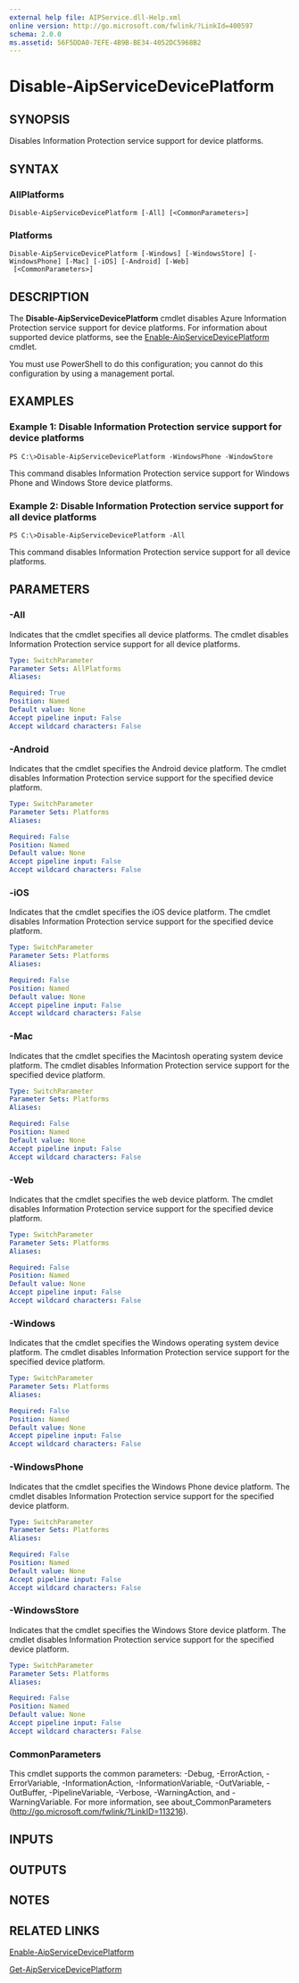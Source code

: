 ```yaml
---
external help file: AIPService.dll-Help.xml
online version: http://go.microsoft.com/fwlink/?LinkId=400597
schema: 2.0.0
ms.assetid: 56F5DDA0-7EFE-4B9B-BE34-4052DC5968B2
---
```


# Disable-AipServiceDevicePlatform

## SYNOPSIS
Disables Information Protection service support for device platforms.

## SYNTAX

### AllPlatforms
```
Disable-AipServiceDevicePlatform [-All] [<CommonParameters>]
```

### Platforms
```
Disable-AipServiceDevicePlatform [-Windows] [-WindowsStore] [-WindowsPhone] [-Mac] [-iOS] [-Android] [-Web]
 [<CommonParameters>]
```

## DESCRIPTION
The **Disable-AipServiceDevicePlatform** cmdlet disables Azure Information Protection service support for device platforms. For information about supported device platforms, see the [Enable-AipServiceDevicePlatform](./Enable-AipServiceDevicePlatform.md) cmdlet.

You must use PowerShell to do this configuration; you cannot do this configuration by using a management portal.

## EXAMPLES

### Example 1: Disable Information Protection service support for device platforms
```
PS C:\>Disable-AipServiceDevicePlatform -WindowsPhone -WindowStore
```

This command disables Information Protection service support for Windows Phone and Windows Store device platforms.

### Example 2: Disable Information Protection service support for all device platforms
```
PS C:\>Disable-AipServiceDevicePlatform -All
```

This command disables Information Protection service support for all device platforms.

## PARAMETERS

### -All
Indicates that the cmdlet specifies all device platforms. The cmdlet disables Information Protection service support for all device platforms.

```yaml
Type: SwitchParameter
Parameter Sets: AllPlatforms
Aliases:

Required: True
Position: Named
Default value: None
Accept pipeline input: False
Accept wildcard characters: False
```

### -Android
Indicates that the cmdlet specifies the Android device platform. The cmdlet disables Information Protection service support for the specified device platform.

```yaml
Type: SwitchParameter
Parameter Sets: Platforms
Aliases:

Required: False
Position: Named
Default value: None
Accept pipeline input: False
Accept wildcard characters: False
```

### -iOS
Indicates that the cmdlet specifies the iOS device platform. The cmdlet disables Information Protection service support for the specified device platform.

```yaml
Type: SwitchParameter
Parameter Sets: Platforms
Aliases:

Required: False
Position: Named
Default value: None
Accept pipeline input: False
Accept wildcard characters: False
```

### -Mac
Indicates that the cmdlet specifies the Macintosh operating system device platform. The cmdlet disables Information Protection service support for the specified device platform.

```yaml
Type: SwitchParameter
Parameter Sets: Platforms
Aliases:

Required: False
Position: Named
Default value: None
Accept pipeline input: False
Accept wildcard characters: False
```

### -Web
Indicates that the cmdlet specifies the web device platform. The cmdlet disables Information Protection service support for the specified device platform.

```yaml
Type: SwitchParameter
Parameter Sets: Platforms
Aliases:

Required: False
Position: Named
Default value: None
Accept pipeline input: False
Accept wildcard characters: False
```

### -Windows
Indicates that the cmdlet specifies the Windows operating system device platform. The cmdlet disables Information Protection service support for the specified device platform.

```yaml
Type: SwitchParameter
Parameter Sets: Platforms
Aliases:

Required: False
Position: Named
Default value: None
Accept pipeline input: False
Accept wildcard characters: False
```

### -WindowsPhone
Indicates that the cmdlet specifies the Windows Phone device platform. The cmdlet disables Information Protection service support for the specified device platform.

```yaml
Type: SwitchParameter
Parameter Sets: Platforms
Aliases:

Required: False
Position: Named
Default value: None
Accept pipeline input: False
Accept wildcard characters: False
```

### -WindowsStore
Indicates that the cmdlet specifies the Windows Store device platform. The cmdlet disables Information Protection service support for the specified device platform.

```yaml
Type: SwitchParameter
Parameter Sets: Platforms
Aliases:

Required: False
Position: Named
Default value: None
Accept pipeline input: False
Accept wildcard characters: False
```

### CommonParameters
This cmdlet supports the common parameters: -Debug, -ErrorAction, -ErrorVariable, -InformationAction, -InformationVariable, -OutVariable, -OutBuffer, -PipelineVariable, -Verbose, -WarningAction, and -WarningVariable. For more information, see about_CommonParameters (http://go.microsoft.com/fwlink/?LinkID=113216).

## INPUTS

## OUTPUTS

## NOTES

## RELATED LINKS

[Enable-AipServiceDevicePlatform](./Enable-AipServiceDevicePlatform.md)

[Get-AipServiceDevicePlatform](./Get-AipServiceDevicePlatform.md)
